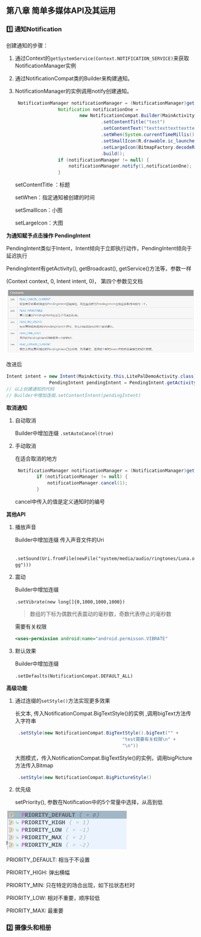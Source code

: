 <!-- toc -->

## 第八章 简单多媒体API及其运用

### :one: 通知Notification

创建通知的步骤：

1. 通过Context的`getSystemService(Context.NOTIFICATION_SERVICE)`来获取NotificationManager实例

2. 通过NotificationCompat类的Builder来构建通知。

3. NotificationManager的实例调用notify创建通知。

   ```java
    NotificationManager notificationManager = (NotificationManager)getSystemService(Context.NOTIFICATION_SERVICE);
                   Notification notificationOne =
                           new NotificationCompat.Builder(MainActivity.this,"default")
                                   .setContentTitle("test")
                                   .setContentText("texttexttexttexttexttexttexttexttexttexttexttexttext")
                                   .setWhen(System.currentTimeMillis())
                                   .setSmallIcon(R.drawable.ic_launcher_background)
                                   .setLargeIcon(BitmapFactory.decodeResource(getResources(),R.drawable.ic_launcher_foreground))
                                   .build();
                   if (notificationManager != null) {
                       notificationManager.notify(1,notificationOne);
                   }
   ```

   setContentTitle ：标题

   setWhen：指定通知被创建的时间

   setSmallIcon：小图

   setLargeIcon：大图

**为通知赋予点击操作 PendingIntent**

PendingIntent类似于Intent，Intent倾向于立即执行动作，PendingIntent倾向于延迟执行

PendingIntent有getActivity(), getBroadcast(), getService()方法等，参数一样

(Context context, 0, Intent intent, 0)， 第四个参数见文档

![image-20200702154014495](.\chapter8.assets\image-20200702154014495.png)

改进后

```java
Intent intent = new Intent(MainActivity.this,LitePalDemoActivity.class);
                PendingIntent pendingIntent = PendingIntent.getActivity(MainActivity.this,0,intent,0);
// 以上创建通知的代码
// Builder中增加连缀.setContentIntent(pendingIntent)
```

**取消通知**

1. 自动取消

    Builder中增加连缀  `.setAutoCancel(true)`

2. 手动取消

   在适合取消的地方

   ```java
    NotificationManager notificationManager = (NotificationManager)getSystemService(NOTIFICATION_SERVICE);
           if (notificationManager != null) {
               notificationManager.cancel(1);
           }
   ```

   cancel中传入的值是定义通知时的编号

**其他API**

1. 播放声音

    Builder中增加连缀  传入声音文件的Uri

   ` .setSound(Uri.fromFile(newFile("system/media/audio/ringtones/Luna.ogg")))`

2. 震动

   Builder中增加连缀

   `.setVibrate(new long[]{0,1000,1000,1000})`

   > 数组的下标为偶数代表震动的毫秒数，奇数代表停止的毫秒数

   需要有关权限

   ```xml
   <uses-permission android:name="android.permisson.VIBRATE"
   ```

3. 默认效果

   Builder中增加连缀

   `.setDefaults(NotificationCompat.DEFAULT_ALL)`

**高级功能**

1. 通过连缀的`setStyle()`方法实现更多效果

   长文本, 传入NotificationCompat.BigTextStyle()的实例 ,调用bigText方法传入字符串

   ```java
    .setStyle(new NotificationCompat.BigTextStyle().bigText("" +
                                           "test需要有关权限\n" +
                                           "\n"))
   ```

   大图模式，传入NotificationCompat.BigTextStyle()的实例，调用bigPicture方法传入Bitmap

   ```java
    .setStyle(new NotificationCompat.BigPictureStyle()                                    .bigPicture(BitmapFactory.decodeResource(getResources(),R.mipmap.ic_launcher)))
   ```

2. 优先级

   setPriority(), 参数在Notification中的5个常量中选择，从高到低

![image-20200702163514434](.\chapter8.assets\image-20200702163514434.png)

PRIORITY_DEFAULT: 相当于不设置

PRIORITY_HIGH: 弹出横幅

PRIORITY_MIN: 只在特定的场合出现，如下拉状态栏时

PRIORITY_LOW: 相对不重要，顺序较低

PRIORITY_MAX: 最重要

###  :two: 摄像头和相册

